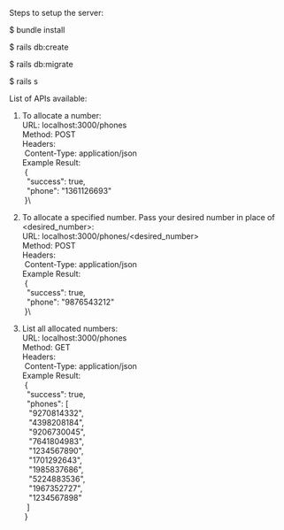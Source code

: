Steps to setup the server:

$ bundle install

$ rails db:create

$ rails db:migrate

$ rails s

List of APIs available:

1. To allocate a number:\
URL: localhost:3000/phones\
Method: POST\
Headers:\
&nbsp;Content-Type: application/json\
Example Result:\
&nbsp;{\
&nbsp;&nbsp;"success": true,\
&nbsp;&nbsp;"phone": "1361126693"\
&nbsp;}\

2. To allocate a specified number. Pass your desired number in place of <desired_number>:\
URL: localhost:3000/phones/<desired_number>\
Method: POST\
Headers:\
&nbsp;Content-Type: application/json\
Example Result:\
&nbsp;{\
&nbsp;&nbsp;"success": true,\
&nbsp;&nbsp;"phone": "9876543212"\
&nbsp;}\

3. List all allocated numbers:\
URL: localhost:3000/phones\
Method: GET\
Headers:\
&nbsp;Content-Type: application/json\
Example Result:\
&nbsp;{\
&nbsp;&nbsp;"success": true,\
&nbsp;&nbsp;"phones": [\
&nbsp;&nbsp;&nbsp;"9270814332",\
&nbsp;&nbsp;&nbsp;"4398208184",\
&nbsp;&nbsp;&nbsp;"9206730045",\
&nbsp;&nbsp;&nbsp;"7641804983",\
&nbsp;&nbsp;&nbsp;"1234567890",\
&nbsp;&nbsp;&nbsp;"1701292643",\
&nbsp;&nbsp;&nbsp;"1985837686",\
&nbsp;&nbsp;&nbsp;"5224883536",\
&nbsp;&nbsp;&nbsp;"1967352727",\
&nbsp;&nbsp;&nbsp;"1234567898"\
&nbsp;&nbsp;]\
&nbsp;}